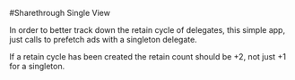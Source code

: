 #Sharethrough Single View

In order to better track down the retain cycle of delegates, this simple app, just calls to prefetch ads with a singleton delegate.

If a retain cycle has been created the retain count should be +2, not just +1 for a singleton.
